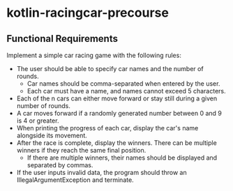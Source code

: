 # kotlin-racingcar-precourse
## Functional Requirements
Implement a simple car racing game with the following rules:

* The user should be able to specify car names and the number of rounds.
    * Car names should be comma-separated when entered by the user.
    * Each car must have a name, and names cannot exceed 5 characters.
* Each of the n cars can either move forward or stay still during a given number of rounds.
* A car moves forward if a randomly generated number between 0 and 9 is 4 or greater.
* When printing the progress of each car, display the car's name alongside its movement.
* After the race is complete, display the winners. There can be multiple winners if they reach the same final position.
    * If there are multiple winners, their names should be displayed and separated by commas.
* If the user inputs invalid data, the program should throw an IllegalArgumentException and terminate.